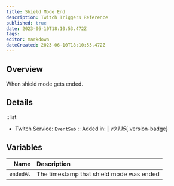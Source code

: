 ```yaml
---
title: Shield Mode End
description: Twitch Triggers Reference
published: true
date: 2023-06-10T18:10:53.472Z
tags: 
editor: markdown
dateCreated: 2023-06-10T18:10:53.472Z
---
```


## Overview
When shield mode gets ended.

## Details
::list
- Twitch Service: `EventSub`
::
Added in: | *v0.1.15*{.version-badge}

## Variables
Name | Description
----:|:------------
`endedAt` | The timestamp that shield mode was ended